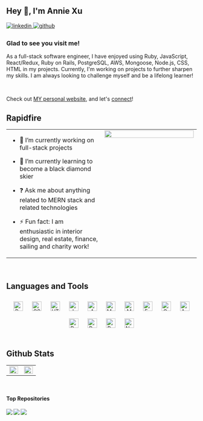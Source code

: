 ## Hey 👋, I'm Annie Xu  
  

<a href="https://linkedin.com/in/annie-y-xu" target="_blank">
<img src=https://img.shields.io/badge/linkedin-%231E77B5.svg?&style=for-the-badge&logo=linkedin&logoColor=white alt=linkedin style="margin-bottom: 5px;" />
</a>
<a href="https://github.com/anyqx" target="_blank">
<img src=https://img.shields.io/badge/github-%2324292e.svg?&style=for-the-badge&logo=github&logoColor=white alt=github style="margin-bottom: 5px;" />
</a>  
  
### Glad to see you visit me!

As a full-stack software engineer, I have enjoyed using Ruby, JavaScript, React/Redux, Ruby on Rails, PostgreSQL, AWS, Mongoose, Node.js, CSS, HTML in my projects. Currently, I'm working on projects to further sharpen my skills. I am always looking to challenge myself and be a lifelong learner!
  

<br/>  

Check out [MY personal website](http://www.annieyxu.com), and let's [connect](https://www.linkedin.com/in/annie-y-xu/)!


## Rapidfire  
<table><tr><td valign="top" width="50%">

- 🔭 I’m currently working on full-stack projects
  

- 🌱 I’m currently learning to become a black diamond skier
  

- ❓ Ask me about anything related to MERN stack and related technologies  
  

- ⚡ Fun fact: I am enthusiastic in interior design, real estate, finance, sailing and charity work!


</td><td valign="top" width="50%">

<div align="center">
<img src="https://rishavanand.github.io/static/images/greetings.gif" align="center" style="width: 100%" />
</div>  


</td></tr></table>  

<br/>  

## Languages and Tools  
<div align="center">  
<img style="margin: 10px" src="https://profilinator.rishav.dev/skills-assets/react-original-wordmark.svg" alt="React" height="25" />  
<img style="margin: 10px" src="https://profilinator.rishav.dev/skills-assets/css3-original-wordmark.svg" alt="CSS3" height="25" />  
<img style="margin: 10px" src="https://profilinator.rishav.dev/skills-assets/html5-original-wordmark.svg" alt="HTML5" height="25" />  
<img style="margin: 10px" src="https://profilinator.rishav.dev/skills-assets/javascript-original.svg" alt="JavaScript" height="25" />  
<img style="margin: 10px" src="https://profilinator.rishav.dev/skills-assets/amazonwebservices-original-wordmark.svg" alt="AWS" height="25" />  
<img style="margin: 10px" src="https://profilinator.rishav.dev/skills-assets/mysql-original-wordmark.svg" alt="MySQL" height="25" />  
<img style="margin: 10px" src="https://profilinator.rishav.dev/skills-assets/mongodb-original-wordmark.svg" alt="MongoDB" height="25" />  
<img style="margin: 10px" src="https://profilinator.rishav.dev/skills-assets/express-original-wordmark.svg" alt="Express.js" height="25" />  
<img style="margin: 10px" src="https://profilinator.rishav.dev/skills-assets/graphql.png" alt="GraphQL" height="25" />  
<img style="margin: 10px" src="https://profilinator.rishav.dev/skills-assets/ansible.png" alt="Ansible" height="25" />  
<img style="margin: 10px" src="https://profilinator.rishav.dev/skills-assets/rails-original-wordmark.svg" alt="Ruby on Rails" height="25" />  
<img style="margin: 10px" src="https://profilinator.rishav.dev/skills-assets/postgresql-original-wordmark.svg" alt="PostgreSQL" height="25" />  
<img style="margin: 10px" src="https://profilinator.rishav.dev/skills-assets/ruby-original-wordmark.svg" alt="Ruby" height="25" />  
<img style="margin: 10px" src="https://profilinator.rishav.dev/skills-assets/nodejs-original-wordmark.svg" alt="Node.js" height="25" />  
</div>  

<br/>  


## Github Stats  
<table><tr><td valign="top" width="50%">

<img src="https://github-readme-stats.vercel.app/api?username=anyqx&show_icons=true&count_private=true&hide_border=true&theme=tokyonight" align="left" style="width: 100%" />

</td><td valign="top" width="50%">

<img src="https://github-readme-stats.vercel.app/api/top-langs/?username=anyqx&hide_border=true&layout=compact&theme=tokyonight" align="left" style="width: 100%" />

</td></tr></table>  

<br/>  

#### Top Repositories

<a href="https://github.com/anyqx/super_rental">
  <img align="left" src="https://github-readme-stats.vercel.app/api/pin/?username=anyqx&repo=super_rental&theme=tokyonight" />
</a>
<a href="https://github.com/anyqx/mern-oneroof">
  <img align="left" src="https://github-readme-stats.vercel.app/api/pin/?username=anyqx&repo=mern-oneroof&theme=tokyonight" />
</a>
<a href="https://github.com/anyqx/bouncing-penguin">
  <img align="left" src="https://github-readme-stats.vercel.app/api/pin/?username=anyqx&repo=bouncing-penguin&theme=tokyonight" />
</a>
